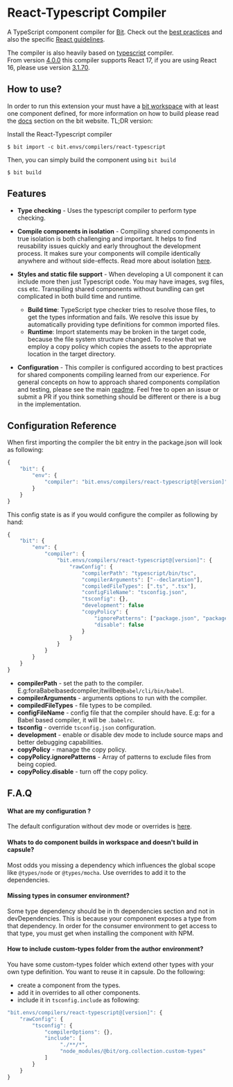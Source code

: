 # React-Typescript Compiler

A TypeScript component compiler for [Bit](https://github.com/teambit/bit).
Check out the [best practices](https://docs.bit.dev/docs/best-practices) and also the specific [React guidelines](https://docs.bit.dev/docs/react-guidelines).

The compiler is also heavily based on [typescript](https://github.com/teambit/envs/blob/master/packages/ts-compiler/README.md) compiler.  
From version [4.0.0](https://bit.dev/bit/envs/compilers/react-typescript?version=4.0.0) this compiler supports React 17, if you are using React 16, please use version [3.1.70](https://bit.dev/bit/envs/compilers/react-typescript?version=3.1.70).

## How to use?

In order to run this extension your must have a [bit workspace](https://docs.bit.dev/docs/concepts#bit-workspace) with at least one component defined, for more information on how to build please read the [docs](https://docs.bit.dev/docs/building-components) section on the bit website. TL;DR version:

Install the React-Typescript compiler

```
$ bit import -c bit.envs/compilers/react-typescript
```

Then, you can simply build the component using `bit build`

```
$ bit build
```

## Features

- **Type checking** - Uses the typescript compiler to perform type checking.

- **Compile components in isolation** - Compiling shared components in true isolation is both challenging and important. It helps to find reusability issues quickly and early throughout the development process. It makes sure your components will compile identically anywhere and without side-effects. Read more about isolation [here](https://docs.bit.dev/docs/ext-concepts.html#what-is-an-isolated-component-environment).

- **Styles and static file support** - When developing a UI component it can include more then just Typescript code. You may have images, svg files, css etc. Transpiling shared components without bundling can get complicated in both build time and runtime.

  - **Build time**: TypeScript type checker tries to resolve those files, to get the types information and fails. We resolve this issue by automatically providing type definitions for common imported files.
  - **Runtime**: Import statements may be broken in the target code, because the file system structure changed. To resolve that we employ a copy policy which copies the assets to the appropriate location in the target directory.

- **Configuration** - This compiler is configured according to best practices for shared components compiling learned from our experience. For general concepts on how to approach shared components compilation and testing, please see the main [readme](https://github.com/teambit/envs). Feel free to open an issue or submit a PR if you think something should be different or there is a bug in the implementation.

## Configuration Reference

When first importing the compiler the bit entry in the package.json will look as following:

```js
{
    "bit": {
        "env": {
            "compiler": "bit.envs/compilers/react-typescript@[version]"
        }
    }
}
```

This config state is as if you would configure the compiler as following by hand:

```js
{
    "bit": {
        "env": {
            "compiler": {
                "bit.envs/compilers/react-typescript@[version]": {
                    "rawConfig": {
                        "compilerPath": "typescript/bin/tsc",
                        "compilerArguments": ["--declaration"],
                        "compiledFileTypes": [".ts", ".tsx"],
                        "configFileName": "tsconfig.json",
                        "tsconfig": {},
                        "development": false
                        "copyPolicy": {
                            "ignorePatterns": ["package.json", "package-lock.json", "tsconfig.json"],
                            "disable": false
                        }
                    }
                }
            }
        }
    }
}
```

- **compilerPath** - set the path to the compiler.  
  E.g:foraBabelbasedcompiler,itwillbe`@babel/cli/bin/babel`.
- **compilerArguments** - arguments options to run with the compiler.
- **compiledFileTypes** - file types to be compiled.
- **configFileName** - config file that the compiler should have.
  E.g: for a Babel based compiler, it will be `.babelrc`.
- **tsconfig** - override `tsconfig.json` configuration.
- **development** - enable or disable dev mode to include source maps and better debugging capabilities.
- **copyPolicy** - manage the copy policy.
- **copyPolicy.ignorePatterns** - Array of patterns to exclude files from being copied.
- **copyPolicy.disable** - turn off the copy policy.

## F.A.Q

#### What are my configuration ?

The default configuration without dev mode or overrides is [here](./config.md).

#### Whats to do component builds in workspace and doesn't build in capsule?

Most odds you missing a dependency which influences the global scope like `@types/node` or `@types/mocha`.
Use overrides to add it to the dependencies.

#### Missing types in consumer environment?

Some type dependency should be in th dependencies section and not in devDependencies. This is because
your component exposes a type from that dependency. In order for the consumer environment to get access to that type,
you must get when installing the component with NPM.

#### How to include custom-types folder from the author environment?

You have some custom-types folder which extend other types with your own type definition. You want to reuse it in capsule.
Do the following:

- create a component from the types.
- add it in overrides to all other components.
- include it in `tsconfig.include` as following:

```js
"bit.envs/compilers/react-typescript@[version]": {
    "rawConfig": {
        "tsconfig": {
            "compilerOptions": {},
            "include": [
                 "./**/*",
                 "node_modules/@bit/org.collection.custom-types"
            ]
        }
    }
}
```
